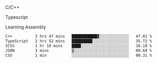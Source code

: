 <p>C/C++</p>
<p> Typescript</p>
<p>Learning Assembly</p>

<!--START_SECTION:waka-->

```txt
C++          3 hrs 47 mins   ███████████▓░░░░░░░░░░░░░   47.01 %
TypeScript   2 hrs 52 mins   █████████░░░░░░░░░░░░░░░░   35.72 %
SCSS         1 hr 18 mins    ████░░░░░░░░░░░░░░░░░░░░░   16.18 %
JSON         3 mins          ▒░░░░░░░░░░░░░░░░░░░░░░░░   00.69 %
CSS          1 min           ░░░░░░░░░░░░░░░░░░░░░░░░░   00.31 %
```

<!--END_SECTION:waka-->
